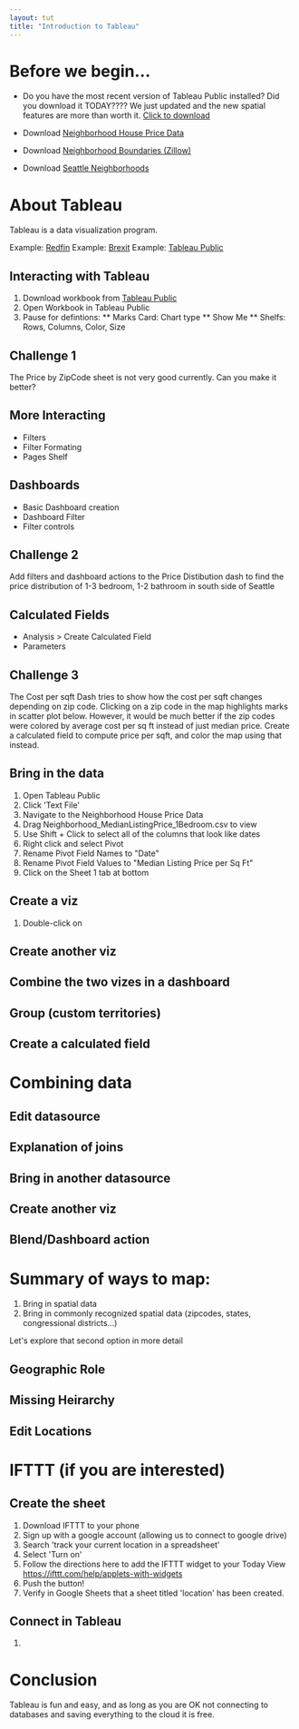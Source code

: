 ```yaml
---
layout: tut
title: "Introduction to Tableau"
---
```


# Before we begin...

* Do you have the most recent version of Tableau Public installed? Did you download it TODAY???? We just updated and the new spatial features are more than worth it. [Click to download](https://public.tableau.com/en-us/s/download/thanks)

* Download [Neighborhood House Price Data](https://www.zillow.com/research/data/#bulk)

* Download [Neighborhood Boundaries (Zillow)](https://www.zillow.com/howto/api/neighborhood-boundaries.htm)

* Download [Seattle Neighborhoods](https://data.seattle.gov/dataset/data-seattle-gov-GIS-shapefile-datasets/f7tb-rnup/data)

# About Tableau

Tableau is a data visualization program.

Example: [Redfin](https://www.redfin.com/blog/data-center)
Example: [Brexit](https://public.tableau.com/profile/solbrigm#!/vizhome/BrexitResults/EUReferendumResults)
Example: [Tableau Public](https://public.tableau.com/profile/solbrigm#!/vizhome/kagglehousing/DashboardAction)

## Interacting with Tableau
1. Download workbook from [Tableau Public](https://public.tableau.com/profile/solbrigm#!/vizhome/kagglehousing/DashboardAction)
2. Open Workbook in Tableau Public
3. Pause for defintions:
** Marks Card: Chart type
** Show Me
** Shelfs: Rows, Columns, Color, Size

## Challenge 1
The Price by ZipCode sheet is not very good currently. Can you make it better?

## More Interacting
* Filters
* Filter Formating
* Pages Shelf

## Dashboards
* Basic Dashboard creation
* Dashboard Filter
* Filter controls

## Challenge 2
Add filters and dashboard actions to the Price Distibution dash to find the price distribution of 1-3 bedroom, 1-2 bathroom in south side of Seattle

## Calculated Fields
* Analysis > Create Calculated Field
* Parameters

## Challenge 3
The Cost per sqft Dash tries to show how the cost per sqft changes depending on zip code. Clicking on a zip code in the map highlights marks in scatter plot below. However, it would be much better if the zip codes were colored by average cost per sq ft instead of just median price. Create a calculated field to compute price per sqft, and color the map using that instead.





## Bring in the data

1. Open Tableau Public
2. Click 'Text File'
3. Navigate to the Neighborhood House Price Data
4. Drag Neighborhood_MedianListingPrice_1Bedroom.csv to view
5. Use Shift + Click to select all of the columns that look like dates
6. Right click and select Pivot
7. Rename Pivot Field Names to "Date"
8. Rename Pivot Field Values to "Median Listing Price per Sq Ft"
9. Click on the Sheet 1 tab at bottom

## Create a viz

1. Double-click on 

## Create another viz

## Combine the two vizes in a dashboard

## Group (custom territories)

## Create a calculated field

# Combining data

## Edit datasource

## Explanation of joins

## Bring in another datasource

## Create another viz

## Blend/Dashboard action

# Summary of ways to map:

1. Bring in spatial data
2. Bring in commonly recognized spatial data (zipcodes, states, congressional districts...)

Let's explore that second option in more detail

## Geographic Role

## Missing Heirarchy

## Edit Locations

# IFTTT (if you are interested)

## Create the sheet

1. Download IFTTT to your phone
2. Sign up with a google account (allowing us to connect to google drive)
3. Search 'track your current location in a spreadsheet'
4. Select 'Turn on'
5. Follow the directions here to add the IFTTT widget to your Today View https://ifttt.com/help/applets-with-widgets
6. Push the button!
7. Verify in Google Sheets that a sheet titled 'location' has been created.

## Connect in Tableau

1. 




# Conclusion

Tableau is fun and easy, and as long as you are OK not connecting to databases and saving everything to the cloud it is free.
